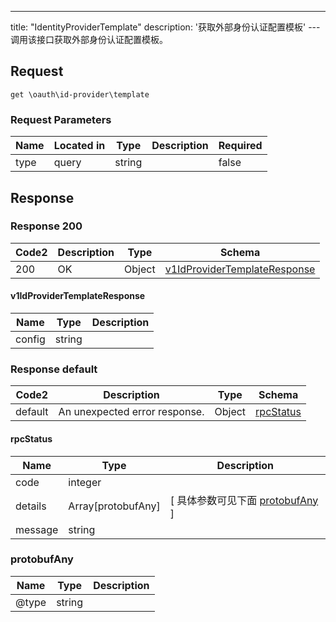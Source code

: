---
title: "IdentityProviderTemplate"
description: '获取外部身份认证配置模板'
---调用该接口获取外部身份认证配置模板。



## Request


```
get \oauth\id-provider\template
```

###  Request Parameters

| Name | Located in | Type | Description |  Required |
| ---- | ---------- | ----------- | ----------- |  ---- |
| type | query | string |  |  false |

## Response

### Response  200 
| Code2 | Description | Type | Schema |
| ---- | ----------- | ------ | ------ |
| 200 | OK | Object | [v1IdProviderTemplateResponse](#v1IdProviderTemplateResponse) |

#### v1IdProviderTemplateResponse

| Name | Type | Description | 
| ---- | ---- | ----------- |     
| config | string |  |   



### Response  default 
| Code2 | Description | Type | Schema |
| ---- | ----------- | ------ | ------ |
| default | An unexpected error response. | Object | [rpcStatus](#rpcStatus) |

#### rpcStatus

| Name | Type | Description | 
| ---- | ---- | ----------- |     
| code | integer |  |          
| details | Array[protobufAny] |  [ 具体参数可见下面 [protobufAny](#protobufAny) ] |       
| message | string |  |   

### protobufAny
| Name | Type | Description | 
| ---- | ---- | ----------- |     
| @type | string |  |   




